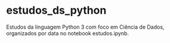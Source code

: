 # estudos_ds_python

Estudos da linguagem Python 3 com foco em Ciência de Dados, organizados por data no notebook estudos.ipynb.
